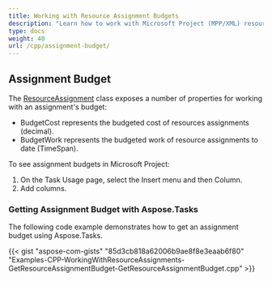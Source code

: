 ```yaml
---
title: Working with Resource Assignment Budgets
description: "Learn how to work with Microsoft Project (MPP/XML) resource assignment budgets using Aspose.Tasks for C++."
type: docs
weight: 40
url: /cpp/assignment-budget/
---
```


## **Assignment Budget**
The [ResourceAssignment](https://apireference.aspose.com/tasks/cpp/class/aspose.tasks.resource_assignment) class exposes a number of properties for working with an assignment's budget:

- BudgetCost represents the budgeted cost of resources assignments (decimal).
- BudgetWork represents the budgeted work of resource assignments to date (TimeSpan).

To see assignment budgets in Microsoft Project:

1. On the Task Usage page, select the Insert menu and then Column.
2. Add columns.
### **Getting Assignment Budget with Aspose.Tasks**
The following code example demonstrates how to get an assignment budget using Aspose.Tasks.

{{< gist "aspose-com-gists" "85d3cb818a62006b9ae8f8e3eaab6f80" "Examples-CPP-WorkingWithResourceAssignments-GetResourceAssignmentBudget-GetResourceAssignmentBudget.cpp" >}}
